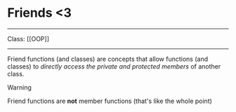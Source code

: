 # Friends <3
___
Class: [[OOP]]
___
Friend functions (and classes) are concepts that allow functions (and classes) to *directly access the private and protected members* of another class.

>[!Warning]
>Friend functions are **not** member functions (that's like the whole point)

